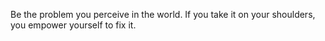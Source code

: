 

Be the problem you perceive in the world.
If you take it on your shoulders, you empower yourself to fix it.
